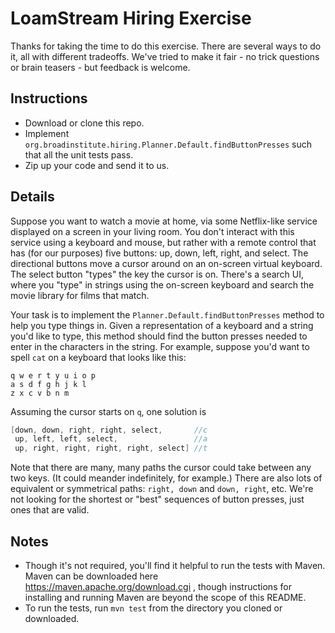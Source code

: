 # LoamStream Hiring Exercise

Thanks for taking the time to do this exercise.  There are several ways to do it, all with different tradeoffs.  We've tried to make it fair - no trick questions or brain teasers - but feedback is welcome.

## Instructions

* Download or clone this repo.  
* Implement `org.broadinstitute.hiring.Planner.Default.findButtonPresses` such that all the unit tests pass.
* Zip up your code and send it to us.

## Details 

Suppose you want to watch a movie at home, via some Netflix-like service displayed on a screen in your living room.  You don't interact with this service using a keyboard and mouse, but rather with a remote control that has (for our purposes) five buttons: up, down, left, right, and select.  The directional buttons move a cursor around on an on-screen virtual keyboard.  The select button "types" the key the cursor is on.  There's a search UI, where you "type" in strings using the on-screen keyboard and search the movie library for films that match.

Your task is to implement the `Planner.Default.findButtonPresses` method to help you type things in.  Given a representation of a keyboard and a string you'd like to type, this method should find the button presses needed to enter in the characters in the string.  For example, suppose you'd want to spell `cat` on a keyboard that looks like this:
```
q w e r t y u i o p
a s d f g h j k l
z x c v b n m
```

Assuming the cursor starts on `q`, one solution is
```java
[down, down, right, right, select,       //c
 up, left, left, select,                 //a
 up, right, right, right, right, select] //t
```

Note that there are many, many paths the cursor could take between any two keys.  (It could meander indefinitely, for example.)  There are also lots of equivalent or symmetrical paths: `right, down` and `down, right`, etc.  We're not looking for the shortest or "best" sequences of button presses, just ones that are valid.

## Notes

* Though it's not required, you'll find it helpful to run the tests with Maven.  Maven can be downloaded here https://maven.apache.org/download.cgi , though instructions for installing and running Maven are beyond the scope of this README.
* To run the tests, run `mvn test` from the directory you cloned or downloaded.
